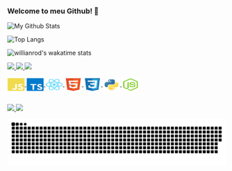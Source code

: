 ### Welcome to meu Github! 👋
 <div>

![My Github Stats](https://github-readme-stats.vercel.app/api?username=renansouzarodrigues&count_private=true&theme=default&show_icons=true)

![Top Langs](https://github-readme-stats.vercel.app/api/top-langs/?username=renansouzarodrigues&layout=compact&theme=default)

![willianrod's wakatime stats](https://github-readme-stats.vercel.app/api/wakatime?username=RenanSouzaRodrigues)

  <a href="https://github.com/Lucadecastro">
  <img height="165em" src="https://github-readme-stats.vercel.app/api?username=Lucadecastro&count_private=true&theme=dark&show_icons=true"/>
  <img height="165em" src="https://github-readme-stats.vercel.app/api/top-langs/?username=Lucadecastro&layout=compact&theme=dark"/>
  <img height="180em" src="https://github-readme-stats.vercel.app/api/wakatime?username=Lucadecastro&theme=dark"/>
</div>
<div style="display: inline_block"><br>
  <img align="center" alt="Luca-Js" height="30" width="40" src="https://raw.githubusercontent.com/devicons/devicon/master/icons/javascript/javascript-plain.svg">
  <img align="center" alt="Luca-Ts" height="30" width="40" src="https://raw.githubusercontent.com/devicons/devicon/master/icons/typescript/typescript-plain.svg">
  <img align="center" alt="Luca-React" height="30" width="40" src="https://raw.githubusercontent.com/devicons/devicon/master/icons/react/react-original.svg">
  <img align="center" alt="Luca-HTML" height="30" width="40" src="https://raw.githubusercontent.com/devicons/devicon/master/icons/html5/html5-original.svg">
  <img align="center" alt="Luca-CSS" height="30" width="40" src="https://raw.githubusercontent.com/devicons/devicon/master/icons/css3/css3-original.svg">
  <img align="center" alt="Luca-Python" height="30" width="40" src="https://raw.githubusercontent.com/devicons/devicon/master/icons/python/python-original.svg">
  <img align="center" alt="Luca-NodeJS" height="30" width="40" src="https://raw.githubusercontent.com/devicons/devicon/master/icons/nodejs/nodejs-original.svg">
</div>
  
  ##
 
<div>
  <a href="https://www.linkedin.com/in/luca-de-castro" target="_blank"><img src="https://img.shields.io/badge/-LinkedIn-%230077B5?style=for-the-badge&logo=linkedin&logoColor=white" target="_blank">
  </a> 
  <a href = "mailto:luucadecastro@gmail.com"><img src="https://img.shields.io/badge/-Gmail-%23333?style=for-the-badge&logo=gmail&logoColor=white" target="_blank">     </a>

  ![Snake animation](https://github.com/Lucadecastro/Lucadecastro/blob/output/github-contribution-grid-snake.svg)

</div>
